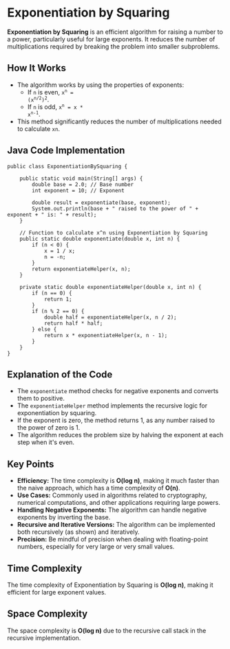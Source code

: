 Exponentiation by Squaring
==========================

**Exponentiation by Squaring** is an efficient algorithm for raising a number to a power, particularly useful for large exponents. It reduces the number of multiplications required by breaking the problem into smaller subproblems.

How It Works
------------

*   The algorithm works by using the properties of exponents:
    *   If <code>n</code> is even, <code>x<sup>n</sup> = (x<sup>n/2</sup>)<sup>2</sup></code>.
    *   If <code>n</code> is odd, <code>x<sup>n</sup> = x * x<sup>n-1</sup></code>.
*   This method significantly reduces the number of multiplications needed to calculate `xn`.

Java Code Implementation
------------------------

    
    public class ExponentiationBySquaring {
    
        public static void main(String[] args) {
            double base = 2.0; // Base number
            int exponent = 10; // Exponent
    
            double result = exponentiate(base, exponent);
            System.out.println(base + " raised to the power of " + exponent + " is: " + result);
        }
    
        // Function to calculate x^n using Exponentiation by Squaring
        public static double exponentiate(double x, int n) {
            if (n < 0) {
                x = 1 / x;
                n = -n;
            }
            return exponentiateHelper(x, n);
        }
    
        private static double exponentiateHelper(double x, int n) {
            if (n == 0) {
                return 1;
            }
            if (n % 2 == 0) {
                double half = exponentiateHelper(x, n / 2);
                return half * half;
            } else {
                return x * exponentiateHelper(x, n - 1);
            }
        }
    }
        

Explanation of the Code
-----------------------

*   The `exponentiate` method checks for negative exponents and converts them to positive.
*   The `exponentiateHelper` method implements the recursive logic for exponentiation by squaring.
*   If the exponent is zero, the method returns 1, as any number raised to the power of zero is 1.
*   The algorithm reduces the problem size by halving the exponent at each step when it's even.

Key Points
----------

*   **Efficiency:** The time complexity is **O(log n)**, making it much faster than the naive approach, which has a time complexity of **O(n)**.
*   **Use Cases:** Commonly used in algorithms related to cryptography, numerical computations, and other applications requiring large powers.
*   **Handling Negative Exponents:** The algorithm can handle negative exponents by inverting the base.
*   **Recursive and Iterative Versions:** The algorithm can be implemented both recursively (as shown) and iteratively.
*   **Precision:** Be mindful of precision when dealing with floating-point numbers, especially for very large or very small values.

Time Complexity
---------------

The time complexity of Exponentiation by Squaring is **O(log n)**, making it efficient for large exponent values.

Space Complexity
----------------

The space complexity is **O(log n)** due to the recursive call stack in the recursive implementation.